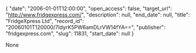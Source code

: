 {
  "date": "2006-01-01T12:00:00", 
  "open_access": false, 
  "target_url": "http://www.fridgexpress.com/", 
  "description": null, 
  "end_date": null, 
  "title": "FridgeXpress Ltd", 
  "record_id": "20060101T120000/7IdyrK5PW6amDLrVW14fYA==", 
  "publisher": "fridgexpress.com", 
  "slug": 11831, 
  "start_date": null
}

None